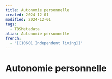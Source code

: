 ```yaml
---
title: Autonomie personnelle
created: 2024-12-01
modified: 2024-12-01
tags:
  - TBSMetadata
alias: Autonomie personnelle
french:
  - "[[10601 Independent living]]"
---
```

# Autonomie personnelle

